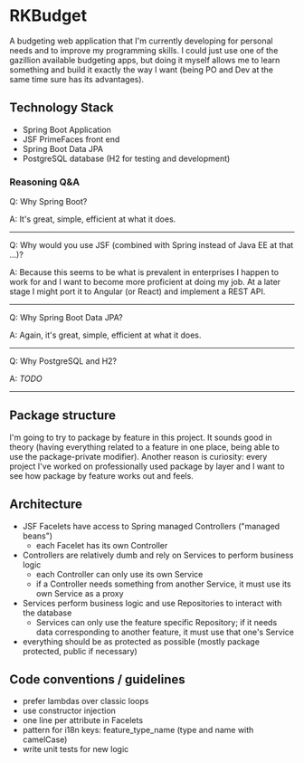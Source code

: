 # RKBudget

A budgeting web application that I'm currently developing for personal needs and to improve my programming skills. 
I could just use one of the gazillion available budgeting apps, but doing it myself allows me to learn something and 
build it exactly the way I want (being PO and Dev at the same time sure has its advantages).

## Technology Stack

- Spring Boot Application
- JSF PrimeFaces front end
- Spring Boot Data JPA
- PostgreSQL database (H2 for testing and development)

### Reasoning Q&A

Q: Why Spring Boot?

A: It's great, simple, efficient at what it does.

***

Q: Why would you use JSF (combined with Spring instead of Java EE at that ...)?

A: Because this seems to be what is prevalent in enterprises I happen to work for and I want to become more proficient at
doing my job. At a later stage I might port it to Angular (or React) and implement a REST API.

***

Q: Why Spring Boot Data JPA?

A: Again, it's great, simple, efficient at what it does.

***

Q: Why PostgreSQL and H2?

A: *TODO*

***

## Package structure

I'm going to try to package by feature in this project. It sounds good in theory (having everything related to a feature
in one place, being able to use the package-private modifier). Another reason is curiosity: every project I've worked on
professionally used package by layer and I want to see how package by feature works out and feels.

## Architecture

- JSF Facelets have access to Spring managed Controllers ("managed beans")
    - each Facelet has its own Controller
- Controllers are relatively dumb and rely on Services to perform business logic
    - each Controller can only use its own Service
    - if a Controller needs something from another Service, it must use its own Service as a proxy
- Services perform business logic and use Repositories to interact with the database
    - Services can only use the feature specific Repository; if it needs data corresponding to 
    another feature, it must use that one's Service
- everything should be as protected as possible (mostly package protected, public if necessary)

## Code conventions / guidelines

- prefer lambdas over classic loops
- use constructor injection
- one line per attribute in Facelets
- pattern for i18n keys: feature_type_name (type and name with camelCase)
- write unit tests for new logic